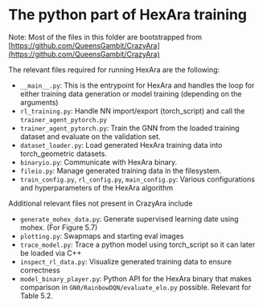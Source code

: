 # The python part of HexAra training

Note: Most of the files in this folder are bootstrapped from [https://github.com/QueensGambit/CrazyAra](https://github.com/QueensGambit/CrazyAra)

The relevant files required for running HexAra are the following:
+ `__main__.py`: This is the entrypoint for HexAra and handles the loop for either training data generation or model training (depending on the arguments)
+ `rl_training.py`: Handle NN import/export (torch\_script) and call the `trainer_agent_pytorch.py`
+ `trainer_agent_pytorch.py`: Train the GNN from the loaded training dataset and evaluate on the validation set.
+ `dataset_loader.py`: Load generated HexAra training data into torch\_geometric datasets.
+ `binaryio.py`: Communicate with HexAra binary.
+ `fileio.py`: Manage generated training data in the filesystem.
+ `train_config.py`, `rl_config.py`, `main_config.py`: Various configurations and hyperparameters of the HexAra algorithm

Additional relevant files not present in CrazyAra include
+ `generate_mohex_data.py`: Generate supervised learning date using mohex. (For Figure 5.7)
+ `plotting.py`: Swapmaps and starting eval images
+ `trace_model.py`: Trace a python model using torch\_script so it can later be loaded via C++
+ `inspect_rl_data.py`: Visualize generated training data to ensure correctness
+ `model_binary_player.py`: Python API for the HexAra binary that makes comparison in `GN0/RainbowDQN/evaluate_elo.py` possible. Relevant for Table 5.2.
